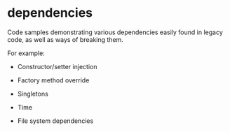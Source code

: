 # dependencies
Code samples demonstrating various dependencies easily found in legacy code,
as well as ways of breaking them.

For example:
* Constructor/setter injection
* Factory method override

* Singletons
* Time
* File system dependencies

